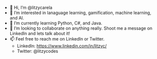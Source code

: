 - 👋 Hi, I’m @litzycarela
- 👀 I’m interested in lanaguage learning, gamification, machine learning, and AI.
- 🌱 I’m currently learning Python, C#, and Java.
- 💞️ I’m looking to collaborate on anything really. Shoot me a message on LinkedIn and lets talk about it!
- 📫 Feel free to reach me on LinkedIn or Twitter.
     - LinkedIn: https://www.linkedin.com/in/litzyc/
     -  Twitter: @litzycodes

<!---
litzycarela/litzycarela is a ✨ special ✨ repository because its `README.md` (this file) appears on your GitHub profile.
You can click the Preview link to take a look at your changes.
--->
